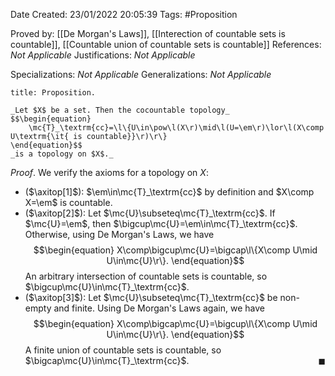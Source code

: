 <div class="topSpace"></div>

Date Created: 23/01/2022 20:05:39
Tags: #Proposition

Proved by: [[De Morgan's Laws]], [[Interection of countable sets is countable]], [[Countable union of countable sets is countable]]
References: _Not Applicable_
Justifications: _Not Applicable_

Specializations: _Not Applicable_
Generalizations: _Not Applicable_

``` ad-Proposition
title: Proposition.

_Let $X$ be a set. Then the cocountable topology_
$$\begin{equation}
    \mc{T}_\textrm{cc}=\l\{U\in\pow\l(X\r)\mid\l(U=\em\r)\lor\l(X\comp U\textrm{\it{ is countable}}\r)\r\}
\end{equation}$$
_is a topology on $X$._

```

_Proof_. We verify the axioms for a topology on $X$:
* ($\axitop[1]$): $\em\in\mc{T}_\textrm{cc}$ by definition and $X\comp X=\em$ is countable.
* ($\axitop[2]$): Let $\mc{U}\subseteq\mc{T}_\textrm{cc}$. If $\mc{U}=\em$, then $\bigcup\mc{U}=\em\in\mc{T}_\textrm{cc}$. Otherwise, using De Morgan's Laws, we have
$$\begin{equation}
    X\comp\bigcup\mc{U}=\bigcap\l\{X\comp U\mid U\in\mc{U}\r\}.
\end{equation}$$
An arbitrary intersection of countable sets is countable, so $\bigcup\mc{U}\in\mc{T}_\textrm{cc}$.
* ($\axitop[3]$): Let $\mc{U}\subseteq\mc{T}_\textrm{cc}$ be non-empty and finite. Using De Morgan's Laws again, we have
$$\begin{equation}
    X\comp\bigcap\mc{U}=\bigcup\l\{X\comp U\mid U\in\mc{U}\r\}.
\end{equation}$$
A finite union of countable sets is countable, so $\bigcap\mc{U}\in\mc{T}_\textrm{cc}$.<span style="float:right;">$\blacksquare$</span>
